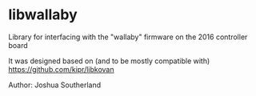 # libwallaby
Library for interfacing with the "wallaby" firmware on the 2016 controller board

It was designed based on (and to be mostly compatible with) https://github.com/kipr/libkovan 

Author: Joshua Southerland
